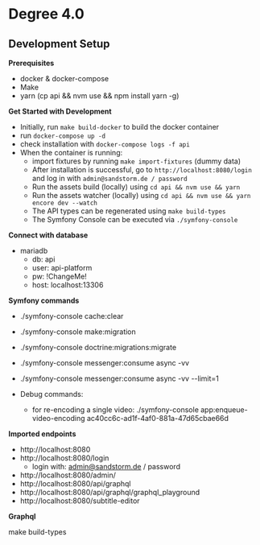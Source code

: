 # Degree 4.0

## Development Setup

**Prerequisites**

- docker & docker-compose
- Make
- yarn (cp api && nvm use && npm install yarn -g)

**Get Started with Development**

- Initially, run `make build-docker` to build the docker container
- run `docker-compose up -d`
- check installation with `docker-compose logs -f api`
- When the container is running:
    - import fixtures by running `make import-fixtures` (dummy data)
    - After installation is successful, go to `http://localhost:8080/login` and log in with `admin@sandstorm.de / password`
    - Run the assets build (locally) using `cd api && nvm use && yarn`
    - Run the assets watcher (locally) using `cd api && nvm use && yarn encore dev --watch`
    - The API types can be regenerated using `make build-types`
    - The Symfony Console can be executed via `./symfony-console`

**Connect with database**

- mariadb
    - db: api
    - user: api-platform
    - pw: !ChangeMe!
    - host: localhost:13306

**Symfony commands**
- ./symfony-console cache:clear
- ./symfony-console make:migration
- ./symfony-console doctrine:migrations:migrate
- ./symfony-console messenger:consume async -vv
- ./symfony-console messenger:consume async -vv --limit=1

- Debug commands:
  - for re-encoding a single video: ./symfony-console app:enqueue-video-encoding ac40cc6c-ad1f-4af0-881a-47d65cbae66d

**Imported endpoints**
- http://localhost:8080
- http://localhost:8080/login
    - login with: admin@sandstorm.de / password
- http://localhost:8080/admin/
- http://localhost:8080/api/graphql
- http://localhost:8080/api/graphql/graphql_playground
- http://localhost:8080/subtitle-editor



**Graphql**

make build-types

